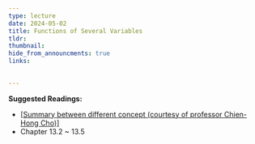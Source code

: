 ```yaml
---
type: lecture
date: 2024-05-02
title: Functions of Several Variables
tldr: 
thumbnail: 
hide_from_announcments: true
links: 

      
---
```

**Suggested Readings:**
- [[Summary between different concept (courtesy of professor Chien-Hong Cho)]](/nsysu-calculus2/static_files/presentations/derivatives.pdf)
- Chapter 13.2 ~ 13.5
